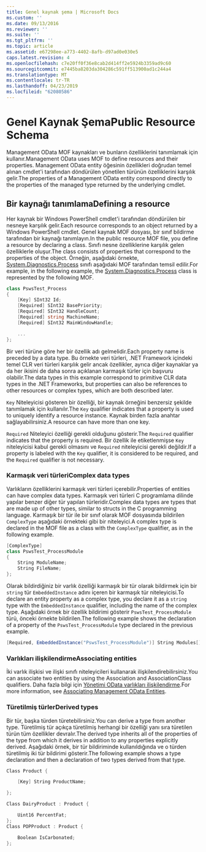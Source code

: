 ```yaml
---
title: Genel kaynak şema | Microsoft Docs
ms.custom: ''
ms.date: 09/13/2016
ms.reviewer: ''
ms.suite: ''
ms.tgt_pltfrm: ''
ms.topic: article
ms.assetid: e67298ee-a773-4402-8afb-d97ad0e030e5
caps.latest.revision: 4
ms.openlocfilehash: c7e20ff0f36e8cab2d414ff2e5924b3359ad9c60
ms.sourcegitcommit: e7445ba8203da304286c591ff513900ad1c244a4
ms.translationtype: MT
ms.contentlocale: tr-TR
ms.lasthandoff: 04/23/2019
ms.locfileid: "62080586"
---
```

# <a name="public-resource-schema"></a><span data-ttu-id="56f4b-102">Genel Kaynak Şema</span><span class="sxs-lookup"><span data-stu-id="56f4b-102">Public Resource Schema</span></span>

<span data-ttu-id="56f4b-103">Management OData MOF kaynakları ve bunların özelliklerini tanımlamak için kullanır.</span><span class="sxs-lookup"><span data-stu-id="56f4b-103">Management OData uses MOF to define resources and their properties.</span></span> <span data-ttu-id="56f4b-104">Management OData entity öğesinin özellikleri doğrudan temel alınan cmdlet'i tarafından döndürülen yönetilen türünün özelliklerini karşılık gelir.</span><span class="sxs-lookup"><span data-stu-id="56f4b-104">The properties of a Management OData entity correspond directly to the properties of the managed type returned by the underlying cmdlet.</span></span>

## <a name="defining-a-resource"></a><span data-ttu-id="56f4b-105">Bir kaynağı tanımlama</span><span class="sxs-lookup"><span data-stu-id="56f4b-105">Defining a resource</span></span>

<span data-ttu-id="56f4b-106">Her kaynak bir Windows PowerShell cmdlet'i tarafından döndürülen bir nesneye karşılık gelir.</span><span class="sxs-lookup"><span data-stu-id="56f4b-106">Each resource corresponds to an object returned by a Windows PowerShell cmdlet.</span></span> <span data-ttu-id="56f4b-107">Genel kaynak MOF dosyası, bir sınıf bildirme tarafından bir kaynağı tanımlayın.</span><span class="sxs-lookup"><span data-stu-id="56f4b-107">In the public resource MOF file, you define a resource by declaring a class.</span></span> <span data-ttu-id="56f4b-108">Sınıfı nesne özelliklerine karşılık gelen özelliklerle oluşur.</span><span class="sxs-lookup"><span data-stu-id="56f4b-108">The class consists of properties that correspond to the properties of the object.</span></span> <span data-ttu-id="56f4b-109">Örneğin, aşağıdaki örnekte, [System.Diagnostics.Process](/dotnet/api/System.Diagnostics.Process) sınıfı aşağıdaki MOF tarafından temsil edilir.</span><span class="sxs-lookup"><span data-stu-id="56f4b-109">For example, in the following example, the [System.Diagnostics.Process](/dotnet/api/System.Diagnostics.Process) class is represented by the following MOF.</span></span>

```csharp
class PswsTest_Process
{
    [Key] SInt32 Id;
    [Required] SInt32 BasePriority;
    [Required] SInt32 HandleCount;
    [Required] string MachineName;
    [Required] SInt32 MainWindowHandle;

    ...
};
```

<span data-ttu-id="56f4b-110">Bir veri türüne göre her bir özellik adı gelmelidir.</span><span class="sxs-lookup"><span data-stu-id="56f4b-110">Each property name is preceded by a data type.</span></span> <span data-ttu-id="56f4b-111">Bu örnekte veri türleri, .NET Framework içindeki temel CLR veri türleri karşılık gelir ancak özellikler, ayrıca diğer kaynaklar ya da her ikisini de daha sonra açıklanan karmaşık türler için başvuru olabilir.</span><span class="sxs-lookup"><span data-stu-id="56f4b-111">The data types in this example correspond to primitive CLR data types in the .NET Frameworks, but properties can also be references to other resources or complex types, which are both described later.</span></span>

<span data-ttu-id="56f4b-112">`Key` Niteleyicisi gösteren bir özelliği, bir kaynak örneğini benzersiz şekilde tanımlamak için kullanılır.</span><span class="sxs-lookup"><span data-stu-id="56f4b-112">The `Key` qualifier indicates that a property is used to uniquely identify a resource instance.</span></span> <span data-ttu-id="56f4b-113">Kaynak birden fazla anahtar sağlayabilirsiniz.</span><span class="sxs-lookup"><span data-stu-id="56f4b-113">A resource can have more than one key.</span></span>

<span data-ttu-id="56f4b-114">`Required` Niteleyici özelliği gerekli olduğunu gösterir.</span><span class="sxs-lookup"><span data-stu-id="56f4b-114">The `Required` qualifier indicates that the property is required.</span></span> <span data-ttu-id="56f4b-115">Bir özellik ile etiketlenmişse `Key` niteleyicisi kabul gerekli olmasını ve `Required` niteleyicisi gerekli değildir.</span><span class="sxs-lookup"><span data-stu-id="56f4b-115">If a property is labeled with the `Key` qualifier, it is considered to be required, and the `Required` qualifier is not necessary.</span></span>

### <a name="complex-data-types"></a><span data-ttu-id="56f4b-116">Karmaşık veri türleri</span><span class="sxs-lookup"><span data-stu-id="56f4b-116">Complex data types</span></span>

<span data-ttu-id="56f4b-117">Varlıkların özelliklerini karmaşık veri türleri içerebilir.</span><span class="sxs-lookup"><span data-stu-id="56f4b-117">Properties of entities can have complex data types.</span></span> <span data-ttu-id="56f4b-118">Karmaşık veri türleri C programlama dilinde yapılar benzer diğer tür yapılan türleridir.</span><span class="sxs-lookup"><span data-stu-id="56f4b-118">Complex data types are types that are made up of other types, similar to structs in the C programming language.</span></span> <span data-ttu-id="56f4b-119">Karmaşık bir tür ile bir sınıf olarak MOF dosyasında bildirilen `ComplexType` aşağıdaki örnekteki gibi bir niteleyici.</span><span class="sxs-lookup"><span data-stu-id="56f4b-119">A complex type is declared in the MOF file as a class with the `ComplexType` qualifier, as in the following example.</span></span>

```csharp
[ComplexType]
class PswsTest_ProcessModule
{
    String ModuleName;
    String FileName;
};
```

<span data-ttu-id="56f4b-120">Olarak bildirdiğiniz bir varlık özelliği karmaşık bir tür olarak bildirmek için bir `string` tür `EmbeddedInstance` adını içeren bir karmaşık tür niteleyicisi.</span><span class="sxs-lookup"><span data-stu-id="56f4b-120">To declare an entity property as a complex type, you declare it as a `string` type with the `EmbeddedInstance` qualifier, including the name of the complex type.</span></span> <span data-ttu-id="56f4b-121">Aşağıdaki örnek bir özellik bildirimi gösterir `PswsTest_ProcessModule` türü, önceki örnekte bildirilen.</span><span class="sxs-lookup"><span data-stu-id="56f4b-121">The following example shows the declaration of a property of the `PswsTest_ProcessModule` type declared in the previous example.</span></span>

```csharp
[Required, EmbeddedInstance("PswsTest_ProcessModule")] String Modules[];
```

### <a name="associating-entities"></a><span data-ttu-id="56f4b-122">Varlıkları ilişkilendirme</span><span class="sxs-lookup"><span data-stu-id="56f4b-122">Associating entities</span></span>

<span data-ttu-id="56f4b-123">İki varlık ilişkisi ve ilişki sınıfı niteleyicileri kullanarak ilişkilendirebilirsiniz.</span><span class="sxs-lookup"><span data-stu-id="56f4b-123">You can associate two entities by using the Association and AssociationClass qualifiers.</span></span> <span data-ttu-id="56f4b-124">Daha fazla bilgi için [Yönetimi OData varlıkları ilişkilendirme](./associating-management-odata-entities.md).</span><span class="sxs-lookup"><span data-stu-id="56f4b-124">For more information, see [Associating Management OData Entities](./associating-management-odata-entities.md).</span></span>

### <a name="derived-types"></a><span data-ttu-id="56f4b-125">Türetilmiş türler</span><span class="sxs-lookup"><span data-stu-id="56f4b-125">Derived types</span></span>

<span data-ttu-id="56f4b-126">Bir tür, başka türden türetebilirsiniz.</span><span class="sxs-lookup"><span data-stu-id="56f4b-126">You can derive a type from another type.</span></span> <span data-ttu-id="56f4b-127">Türetilmiş tür açıkça türetilmiş herhangi bir özelliği yanı sıra türetilen türün tüm özellikler devralır.</span><span class="sxs-lookup"><span data-stu-id="56f4b-127">The derived type inherits all of the properties of the type from which it derives in addition to any properties explicitly derived.</span></span> <span data-ttu-id="56f4b-128">Aşağıdaki örnek, bir tür bildiriminde kullanıldığında ve o türden türetilmiş iki tür bildirimi gösterir.</span><span class="sxs-lookup"><span data-stu-id="56f4b-128">The following example shows a type declaration and then a declaration of two types derived from that type.</span></span>

```csharp
Class Product {

    [Key] String ProductName;

};

Class DairyProduct : Product {

    Uint16 PercentFat;
};
Class POPProduct : Product {

    Boolean IsCarbonated;
};
```